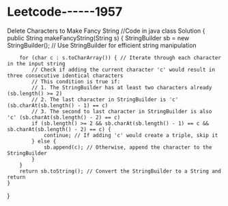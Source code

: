 # Leetcode------1957
Delete Characters to Make Fancy String
//Code in java 
class Solution {
    public String makeFancyString(String s) {
        StringBuilder sb = new StringBuilder(); // Use StringBuilder for efficient string manipulation

        for (char c : s.toCharArray()) { // Iterate through each character in the input string
            // Check if adding the current character 'c' would result in three consecutive identical characters
            // This condition is true if:
            // 1. The StringBuilder has at least two characters already (sb.length() >= 2)
            // 2. The last character in StringBuilder is 'c' (sb.charAt(sb.length() - 1) == c)
            // 3. The second to last character in StringBuilder is also 'c' (sb.charAt(sb.length() - 2) == c)
            if (sb.length() >= 2 && sb.charAt(sb.length() - 1) == c && sb.charAt(sb.length() - 2) == c) {
                continue; // If adding 'c' would create a triple, skip it
            } else {
                sb.append(c); // Otherwise, append the character to the StringBuilder
            }
        }
        return sb.toString(); // Convert the StringBuilder to a String and return
    }
}
